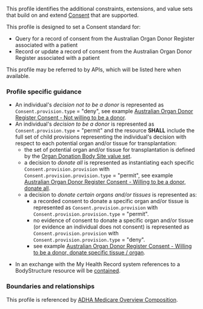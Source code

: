 This profile identifies the additional constraints, extensions, and value sets that build on and extend [Consent](http://hl7.org/fhir/R4/consent.html) that are supported. 

This profile is designed to set a Consent standard for:
* Query for a record of consent from the Australian Organ Donor Register associated with a patient
* Record or update a record of consent from the Australian Organ Donor Register associated with a patient

This profile may be referred to by APIs, which will be listed here when available.


### Profile specific guidance
* An individual's *decision not to be a donor* is represented as `Consent.provision.type` = "deny", see example [Australian Organ Donor Register Consent - Not willing to be a donor](Consent-aodr-01.html).
* An individual's *decision to be a donor* is represented as `Consent.provision.type` = "permit" and the resource **SHALL** include the full set of child provisions representing the individual's decision with respect to each potential organ and/or tissue for transplantation:
  - the set of potential organ and/or tissue for transplantation is defined by the [Organ Donation Body Site value set](https://healthterminologies.gov.au/fhir/ValueSet/organ-donation-body-site-1).
  - a decision to *donate all* is represented as instantiating each specific `Consent.provision.provision` with `Consent.provision.provision.type` = "permit", see example [Australian Organ Donor Register Consent - Willing to be a donor, donate all](Consent-aodr-02.html).
  - a decision to *donate certain organs and/or tissues* is represented as:
     - a recorded consent to donate a specific organ and/or tissue is represented as `Consent.provision.provision` with `Consent.provision.provision.type` = "permit".
     - no evidence of consent to donate a specific organ and/or tissue (or evidence an individual does not consent) is represented as `Consent.provision.provision` with `Consent.provision.provision.type` = "deny".
     - see example [Australian Organ Donor Register Consent - Willing to be a donor, donate specific tissue / organ](Consent-aodr-03.html).
- In an exchange with the My Health Record system references to a BodyStructure resource will be [contained](http://hl7.org/fhir/R4/references.html#contained).


### Boundaries and relationships
This profile is referenced by 
[ADHA Medicare Overview Composition](StructureDefinition-dh-composition-mov-1.html).

